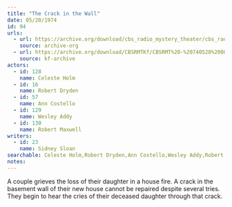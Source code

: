 ```yaml
---
title: "The Crack in the Wall"
date: 05/20/1974
id: 94
urls: 
  - url: https://archive.org/download/cbs_radio_mystery_theater/cbs_radio_mystery_theater-0051-0100.zip/cbs_radio_mystery_theater-0051-0100%2Fcbsrmt_0094_the_crack_in_the_wall.mp3
    source: archive-org
  - url: https://archive.org/download/CBSRMTKf/CBSRMT%20-%20740520%200094%20The%20Crack%20In%20The%20Wall_kf.mp3
    source: kf-archive
actors:  
  - id: 128
    name: Celeste Holm  
  - id: 16
    name: Robert Dryden  
  - id: 57
    name: Ann Costello  
  - id: 129
    name: Wesley Addy  
  - id: 130
    name: Robert Maxwell
writers:  
  - id: 23
    name: Sidney Sloan
searchable: Celeste Holm,Robert Dryden,Ann Costello,Wesley Addy,Robert Maxwell Sidney Sloan
notes:  
---
```

A couple grieves the loss of their daughter in a house fire. A crack in the basement wall of their new house cannot be repaired despite several tries. They begin to hear the cries of their deceased daughter through that crack.